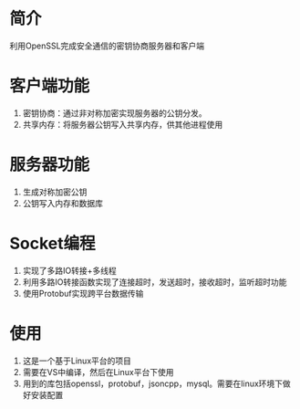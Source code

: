 # 简介
利用OpenSSL完成安全通信的密钥协商服务器和客户端

# 客户端功能
1. 密钥协商：通过非对称加密实现服务器的公钥分发。
2. 共享内存：将服务器公钥写入共享内存，供其他进程使用

# 服务器功能
1. 生成对称加密公钥
2. 公钥写入内存和数据库

# Socket编程
1. 实现了多路IO转接+多线程
2. 利用多路IO转接函数实现了连接超时，发送超时，接收超时，监听超时功能
3. 使用Protobuf实现跨平台数据传输

# 使用
1. 这是一个基于Linux平台的项目
2. 需要在VS中编译，然后在Linux平台下使用
3. 用到的库包括openssl，protobuf，jsoncpp，mysql。需要在linux环境下做好安装配置



